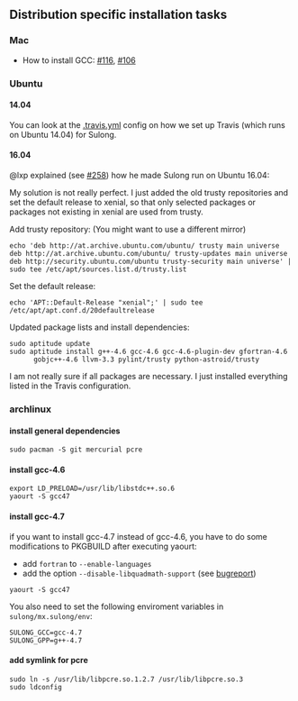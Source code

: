 ## Distribution specific installation tasks

### Mac

* How to install GCC: [#116](https://github.com/graalvm/sulong/issues/116), [#106](https://github.com/graalvm/sulong/issues/106)

### Ubuntu

#### 14.04

You can look at the [.travis.yml](/.travis.yml) config on how we set up
Travis (which runs on Ubuntu 14.04) for Sulong.

#### 16.04

@lxp explained (see [#258](https://github.com/graalvm/sulong/issues/258))
how he made Sulong run on Ubuntu 16.04:

My solution is not really perfect. I just added the old trusty repositories
and set the default release to xenial, so that only selected packages or
packages not existing in xenial are used from trusty.

Add trusty repository: (You might want to use a different mirror)

```
echo 'deb http://at.archive.ubuntu.com/ubuntu/ trusty main universe
deb http://at.archive.ubuntu.com/ubuntu/ trusty-updates main universe
deb http://security.ubuntu.com/ubuntu trusty-security main universe' | sudo tee /etc/apt/sources.list.d/trusty.list
```

Set the default release:

```
echo 'APT::Default-Release "xenial";' | sudo tee /etc/apt/apt.conf.d/20defaultrelease
```

Updated package lists and install dependencies:

```
sudo aptitude update
sudo aptitude install g++-4.6 gcc-4.6 gcc-4.6-plugin-dev gfortran-4.6
      gobjc++-4.6 llvm-3.3 pylint/trusty python-astroid/trusty
```

I am not really sure if all packages are necessary. I just installed
everything listed in the Travis configuration.

### archlinux

#### install general dependencies

```
sudo pacman -S git mercurial pcre
```

#### install gcc-4.6

```
export LD_PRELOAD=/usr/lib/libstdc++.so.6
yaourt -S gcc47
```

#### install gcc-4.7

if you want to install gcc-4.7 instead of gcc-4.6, you have to do some modifications
to PKGBUILD after executing yaourt:

* add ```fortran``` to ```--enable-languages```
* add the option ```--disable-libquadmath-support``` (see [bugreport](https://gcc.gnu.org/bugzilla/show_bug.cgi?id=47648))

```
yaourt -S gcc47
```

You also need to set the following enviroment variables in ```sulong/mx.sulong/env```:

```
SULONG_GCC=gcc-4.7
SULONG_GPP=g++-4.7
```

#### add symlink for pcre

```
sudo ln -s /usr/lib/libpcre.so.1.2.7 /usr/lib/libpcre.so.3
sudo ldconfig
```
